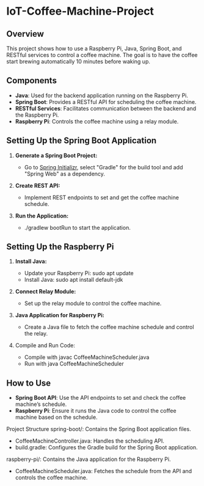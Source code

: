 # IoT-Coffee-Machine-Project

## Overview
This project shows how to use a Raspberry Pi, Java, Spring Boot, and RESTful services to control a coffee machine. The goal is to have the coffee start brewing automatically 10 minutes before waking up.

## Components
- **Java**: Used for the backend application running on the Raspberry Pi.
- **Spring Boot**: Provides a RESTful API for scheduling the coffee machine.
- **RESTful Services**: Facilitates communication between the backend and the Raspberry Pi.
- **Raspberry Pi**: Controls the coffee machine using a relay module.

## Setting Up the Spring Boot Application
1. **Generate a Spring Boot Project:**
   - Go to [Spring Initializr](https://start.spring.io/), select "Gradle" for the build tool and add "Spring    Web" as a dependency.

2. **Create REST API:**
   - Implement REST endpoints to set and get the coffee machine schedule.

3. **Run the Application:**
   - ./gradlew bootRun to start the application.

## Setting Up the Raspberry Pi
1. **Install Java:**
   - Update your Raspberry Pi: sudo apt update
   - Install Java: sudo apt install default-jdk

2. **Connect Relay Module:**
   - Set up the relay module to control the coffee machine.

3. **Java Application for Raspberry Pi:**
   - Create a Java file to fetch the coffee machine schedule and control the relay.

4. Compile and Run Code:
   - Compile with javac CoffeeMachineScheduler.java
   - Run with java CoffeeMachineScheduler

## How to Use
- **Spring Boot API**: Use the API endpoints to set and check the coffee machine’s schedule.
- **Raspberry Pi**: Ensure it runs the Java code to control the coffee machine based on the schedule.

Project Structure
   spring-boot/: Contains the Spring Boot application files.
   - CoffeeMachineController.java: Handles the scheduling API.
   - build.gradle: Configures the Gradle build for the Spring Boot application.

   raspberry-pi/: Contains the Java application for the Raspberry Pi.
   - CoffeeMachineScheduler.java: Fetches the schedule from the API and controls the coffee machine.
